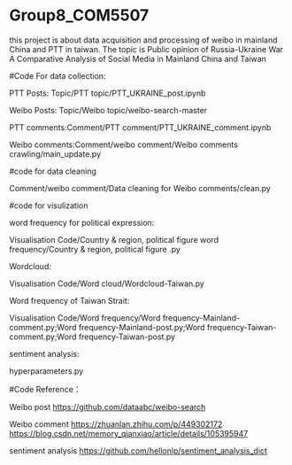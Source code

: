 # Group8_COM5507

this project is about data acquisition and processing of weibo in mainland China and PTT in taiwan. The topic is Public opinion of Russia-Ukraine War A Comparative Analysis of Social Media in Mainland China and Taiwan

#Code For data collection:

PTT Posts: Topic/PTT topic/PTT_UKRAINE_post.ipynb

Weibo Posts: Topic/Weibo topic/weibo-search-master

PTT comments:Comment/PTT comment/PTT_UKRAINE_comment.ipynb

Weibo comments:Comment/weibo comment/Weibo comments crawling/main_update.py

#code for data cleaning

Comment/weibo comment/Data cleaning for Weibo comments/clean.py

#code for visulization

word frequency for political expression:


Visualisation Code/Country & region, political figure word frequency/Country & region, political figure .py


Wordcloud: 


Visualisation Code/Word cloud/Wordcloud-Taiwan.py


Word frequency of Taiwan Strait:


Visualisation Code/Word frequency/Word frequency-Mainland-comment.py;Word frequency-Mainland-post.py;Word frequency-Taiwan-comment.py;Word frequency-Taiwan-post.py

sentiment analysis:

hyperparameters.py

#Code Reference：

Weibo post
https://github.com/dataabc/weibo-search

Weibo comment
https://zhuanlan.zhihu.com/p/449302172
https://blog.csdn.net/memory_qianxiao/article/details/105395947

sentiment analysis
https://github.com/hellonlp/sentiment_analysis_dict
